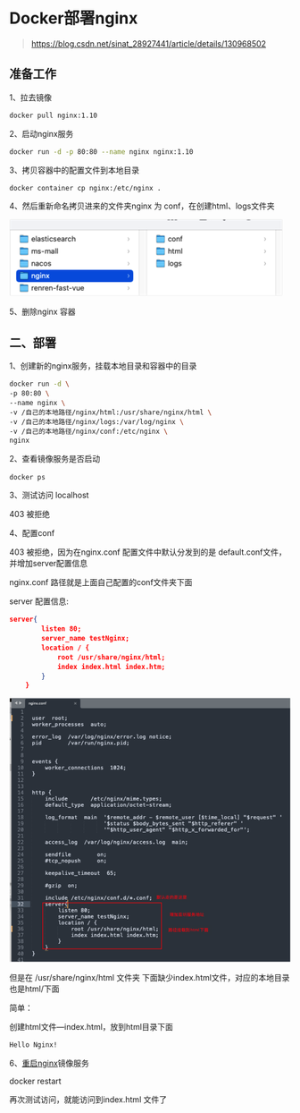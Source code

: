 # Docker部署nginx

> https://blog.csdn.net/sinat_28927441/article/details/130968502

## 准备工作

1、拉去镜像

```bash
docker pull nginx:1.10
```

2、启动nginx服务

```bash
docker run -d -p 80:80 --name nginx nginx:1.10
```

3、拷贝容器中的配置文件到本地目录

```bash
docker container cp nginx:/etc/nginx .
```

4、然后重新命名拷贝进来的文件夹nginx 为 conf，在创建html、logs文件夹

![img](assets/2690a5903d5a4264991824ce015a5140.png)

5、删除nginx 容器

## 二、部署

1、创建新的nginx服务，挂载本地目录和容器中的目录

```bash
docker run -d \
-p 80:80 \
--name nginx \
-v /自己的本地路径/nginx/html:/usr/share/nginx/html \
-v /自己的本地路径/nginx/logs:/var/log/nginx \
-v /自己的本地路径/nginx/conf:/etc/nginx \
nginx
```

2、查看镜像服务是否启动 

`docker ps`

3、测试访问 localhost

403 被拒绝

4、配置conf

403 被拒绝，因为在nginx.conf 配置文件中默认分发到的是 default.conf文件，并增加server配置信息

nginx.conf 路径就是上面自己配置的conf文件夹下面

server 配置信息:

```json
server{
        listen 80;
        server_name testNginx;
        location / {
            root /usr/share/nginx/html;
            index index.html index.htm;
        }
    }
```

![img](assets/6d83b4e3e72c4c80b903254c614424c8.png)

但是在 /usr/share/nginx/html 文件夹 下面缺少index.html文件，对应的本地目录也是html/下面

简单：

创建html文件—index.html，放到html目录下面

```bash
Hello Nginx!
```



6、[重启nginx](https://so.csdn.net/so/search?q=重启nginx&spm=1001.2101.3001.7020)镜像服务

docker restart

再次测试访问，就能访问到index.html 文件了

